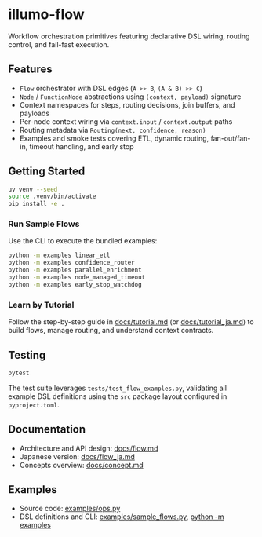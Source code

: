 # illumo-flow

Workflow orchestration primitives featuring declarative DSL wiring, routing control, and fail-fast execution.

## Features
- `Flow` orchestrator with DSL edges (`A >> B`, `(A & B) >> C`)
- `Node` / `FunctionNode` abstractions using `(context, payload)` signature
- Context namespaces for steps, routing decisions, join buffers, and payloads
- Per-node context wiring via `context.input` / `context.output` paths
- Routing metadata via `Routing(next, confidence, reason)`
- Examples and smoke tests covering ETL, dynamic routing, fan-out/fan-in, timeout handling, and early stop

## Getting Started
```bash
uv venv --seed
source .venv/bin/activate
pip install -e .
```

### Run Sample Flows
Use the CLI to execute the bundled examples:
```bash
python -m examples linear_etl
python -m examples confidence_router
python -m examples parallel_enrichment
python -m examples node_managed_timeout
python -m examples early_stop_watchdog
```

### Learn by Tutorial
Follow the step-by-step guide in [docs/tutorial.md](docs/tutorial.md) (or [docs/tutorial_ja.md](docs/tutorial_ja.md)) to build flows, manage routing, and understand context contracts.

## Testing
```bash
pytest
```
The test suite leverages `tests/test_flow_examples.py`, validating all example DSL definitions using the `src` package layout configured in `pyproject.toml`.

## Documentation
- Architecture and API design: [docs/flow.md](docs/flow.md)
- Japanese version: [docs/flow_ja.md](docs/flow_ja.md)
- Concepts overview: [docs/concept.md](docs/concept.md)

## Examples
- Source code: [examples/ops.py](examples/ops.py)
- DSL definitions and CLI: [examples/sample_flows.py](examples/sample_flows.py), [python -m examples](examples/__main__.py)

